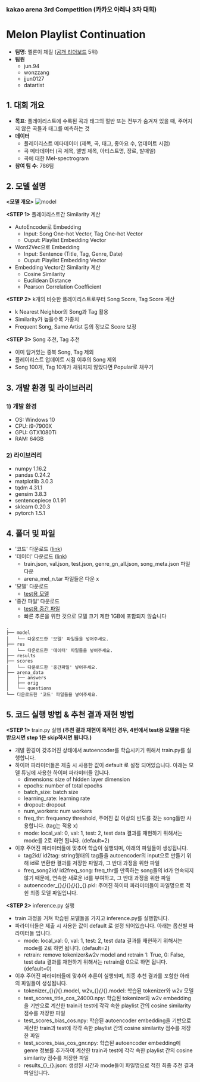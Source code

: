 ### kakao arena 3rd Competition (카카오 아레나 3차 대회)
# Melon Playlist Continuation
- **팀명**: 멜론이 체질 ([공개 리더보드](https://arena.kakao.com/c/7/leaderboard) 5위)
- **팀원**
  - jun.94
  - wonzzang
  - jjun0127
  - datartist
  
## 1. 대회 개요
- **목표**: 플레이리스트에 수록된 곡과 태그의 절반 또는 전부가 숨겨져 있을 때, 주어지지 않은 곡들과 태그를 예측하는 것
- **데이터**
  - 플레이리스트 메타데이터 (제목, 곡, 태그, 좋아요 수, 업데이트 시점)
  - 곡 메타데이터 (곡 제목, 앨범 제목, 아티스트명, 장르, 발매일)
  - 곡에 대한 Mel-spectrogram
- **참여 팀 수**: 786팀
  
## 2. 모델 설명
**<모델 개요>**
![model](https://user-images.githubusercontent.com/50820635/88534733-a9e58900-d043-11ea-821b-1166c64e2b42.png)

**<STEP 1>** 플레이리스트간 Similarity 계산  
- AutoEncoder로 Embedding
  - Input: Song One-hot Vector, Tag One-hot Vector 
  - Ouput: Playlist Embedding Vector
- Word2Vec으로 Embedding
  - Input: Sentence (Title, Tag, Genre, Date)
  - Ouput: Playlist Embedding Vector
- Embedding Vector간 Similarity 계산
  - Cosine Similarity
  - Euclidean Distance
  - Pearson Correlation Coefficient

**<STEP 2>** k개의 비슷한 플레이리스트로부터 Song Score, Tag Score 계산  
- k Nearest Neighbor의 Song과 Tag 활용
- Similarity가 높을수록 가중치
- Frequent Song, Same Artist 등의 정보로 Score 보정

**<STEP 3>** Song 추천, Tag 추천  
- 이미 담겨있는 중복 Song, Tag 제외
- 플레이리스트 업데이트 시점 이후의 Song 제외
- Song 100개, Tag 10개가 채워지지 않았다면 Popular로 채우기  

## 3. 개발 환경 및 라이브러리
### 1) 개발 환경
- OS: Windows 10
- CPU: i9-7900X
- GPU: GTX1080Ti
- RAM: 64GB
### 2) 라이브러리
- numpy 1.16.2
- pandas 0.24.2
- matplotlib 3.0.3
- tqdm 4.31.1
- gensim 3.8.3
- sentencepiece 0.1.91
- sklearn 0.20.3
- pytorch 1.5.1

## 4. 폴더 및 파일
- '코드' 다운로드 ([link](https://github.com/jjun0127/melon_autoencoder/archive/master.zip))
- '데이터' 다운로드 ([link](https://arena.kakao.com/c/7/data))
  - train.json, val.json, test.json, genre_gn_all.json, song_meta.json 파일 다운
  - arena_mel_n.tar 파일들은 다운 x
- '모델' 다운로드
  - [test용 모델](https://drive.google.com/file/d/1tAXY8iMpUt-Uft8RWZgi2Mub69-TEaUi/view?usp=sharing)
- '중간 파일' 다운로드
  - [test용 중간 파일](https://drive.google.com/file/d/1Lr-IxR3kJzhFXYkh03H8aURWwiJkxPPp/view?usp=sharing)
  - 빠른 추론을 위한 것으로 모델 크기 제한 1GB에 포함되지 않습니다
~~~
.
├── model
│   └── 다운로드한 '모델' 파일들을 넣어주세요.
├── res
│   └── 다운로드한 '데이터' 파일들을 넣어주세요.
├── results
├── scores
│   └── 다운로드한 '중간파일' 넣어주세요.
├── arena_data
│   ├── answers
│   ├── orig
│   └── questions
└── 다운로드한 '코드' 파일들을 넣어주세요. 
~~~

## 5. 코드 실행 방법 & 추천 결과 재현 방법
**<STEP 1>** train.py 실행 __(추천 결과 재현이 목적인 경우, 4번에서 test용 모델을 다운 받으시면 step 1은 skip하시면 됩니다.)__
  - 개발 환경이 갖추어진 상태에서 autoencoder를 학습시키기 위해서 train.py를 실행합니다.
  - 하이퍼 파라미터들은 제출 시 사용한 값이 default 로 설정 되어있습니다. 아래는 모델 튜닝에 사용한 하이퍼 파라미터들 입니다.
    - dimensions: size of hidden layer dimension
    - epochs: number of total epochs
    - batch_size: batch size
    - learning_rate: learning rate
    - dropout: dropout
    - num_workers: num workers
    - freq_thr: frequency threshold, 주어진 값 이상의 빈도를 갖는 song들만 사용합니다. (tag는 적용 x)
    - mode: local_val: 0, val: 1, test: 2, test data 결과를 재현하기 위해서는 mode를 2로 하면 됩니다. (default=2)
  - 이후 주어진 파라미터들에 맞추어 학습이 실행되며, 아래의 파일들이 생성됩니다.
    - tag2id/ id2tag: string형태의 tag들을 autoencoder의 input으로 만들기 위해 id로 변환한 결과를 저장한 파일과, 그 반대 과정을 위한 파일
    - freq_song2id/ id2freq_song: freq_thr를 만족하는 song들의 id가 연속되지 않기 때문에, 연속한 새로운 id를 부여하고, 그 반대 과정을 위한 파일
    - autoencoder_{}_{}_{}_{}_{}_{}.pkl: 주어진 하이퍼 파라미터들이 파일명으로 적힌 최종 모델 파일입니다.  
    
**<STEP 2>** inference.py 실행
  - train 과정을 거쳐 학습된 모델들을 가지고 inference.py를 실행합니다.
  - 파라미터들은 제출 시 사용한 값이 default 로 설정 되어있습니다. 아래는 옵션별 파라미터들 입니다.
    - mode: local_val: 0, val: 1, test: 2, test data 결과를 재현하기 위해서는 mode를 2로 하면 됩니다. (default=2)
    - retrain: remove tokenizer&w2v model and retrain 1: True, 0: False, test data 결과를 재현하기 위해서는 retrain을 0으로 하면 됩니다. (default=0)
  - 이후 주어진 파라미터들에 맞추어 추론이 실행되며, 최종 추천 결과를 포함한 아래의 파일들이 생성됩니다.
    - tokenizer_{}_{}_{}.model, w2v_{}_{}_{}.model: 학습된 tokenizer와 w2v 모델
    - test_scores_title_cos_24000.npy: 학습된 tokenizer와 w2v embedding을 기반으로 계산한 train과 test에 각각 속한 playlist 간의 cosine similarity 점수를 저장한 파일
    - test_scores_bias_cos.npy: 학습된 autoencoder embedding을 기반으로 계산한 train과 test에 각각 속한 playlist 간의 cosine similarity 점수를 저장한 파일
    - test_scores_bias_cos_gnr.npy: 학습된 autoencoder embedding에 genre 정보를 추가하여 계산한 train과 test에 각각 속한 playlist 간의 cosine similarity 점수를 저장한 파일
    - results_{}_{}.json: 생성된 시간과 mode들이 파일명으로 적힌 최종 추천 결과 파일입니다.
